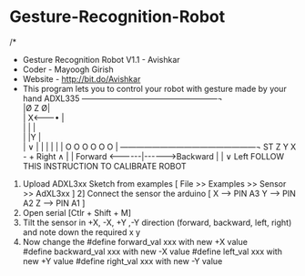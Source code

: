 # Gesture-Recognition-Robot
/*
* Gesture Recognition Robot V1.1 - Avishkar
* Coder - Mayoogh Girish
* Website - http://bit.do/Avishkar
* This program lets you to control your robot with gesture made by your hand
                                ADXL335
                           —————————————————¬                                 
                          |Ø            Z   Ø|                                  
                          |      X<---•      |                   
                          |           |      |                                  
                          |           |Y     |                                  
                          |           ∨      |
                          |                  |
                          |                  |
                          | O  O  O  O  O  O |
                           —————————————————¬
                            ST Z  Y  X  -  +
                                                                            Right
                                                                              ∧
                                                                              |
                                                                              |
                                                               Forward <------|------>Backward
                                                                              |
                                                                              |
                                                                              ∨
                                                                             Left
          FOLLOW THIS INSTRUCTION TO CALIBRATE ROBOT
1) Upload ADXL3xx Sketch from examples [ File >> Examples >> Sensor >> AdXL3xx ]
2] Connect the sensor the arduino      [ X --> PIN A3
                                         Y --> PIN A2
                                         Z --> PIN A1 ]
3) Open serial                         [Ctlr + Shift + M]
4) Tilt the sensor in +X, -X, +Y ,-Y direction (forward, backward, left, right) and note down the required x y 
5) Now change the 
      #define forward_val xxx with new +X value                                       
      #define backward_val xxx with new -X value
      #define left_val xxx with new +Y value
      #define right_val xxx with new -Y value
